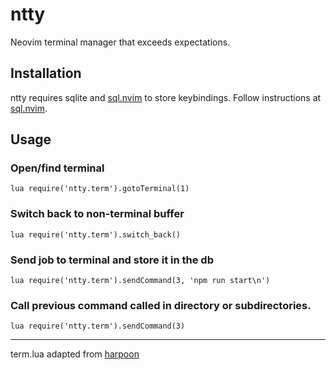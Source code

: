# ntty
Neovim terminal manager that exceeds expectations.

## Installation
ntty requires sqlite and [sql.nvim](https://www.github.com/tami5/sql.nvim) to store keybindings. Follow
instructions at [sql.nvim](https://www.github.com/tami5/sql.nvim).

## Usage
### Open/find terminal
```
lua require('ntty.term').gotoTerminal(1)
```
### Switch back to non-terminal buffer
```
lua require('ntty.term').switch_back()
```
### Send job to terminal and store it in the db
```
lua require('ntty.term').sendCommand(3, 'npm run start\n')
```
### Call previous command called in directory or subdirectories.
```
lua require('ntty.term').sendCommand(3)
```

--------------------------
term.lua adapted from [harpoon](https://github.com/ThePrimeagen/harpoon)
